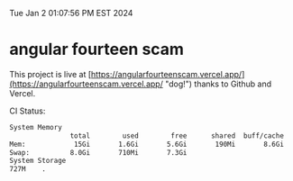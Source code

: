 Tue Jan  2 01:07:56 PM EST 2024

# angular fourteen scam


This project is live at [https://angularfourteenscam.vercel.app/](https://angularfourteenscam.vercel.app/ "dog!") thanks to Github and Vercel.

CI Status: 

```bash
System Memory
               total        used        free      shared  buff/cache   available
Mem:            15Gi       1.6Gi       5.6Gi       190Mi       8.6Gi        13Gi
Swap:          8.0Gi       710Mi       7.3Gi
System Storage
727M	.
